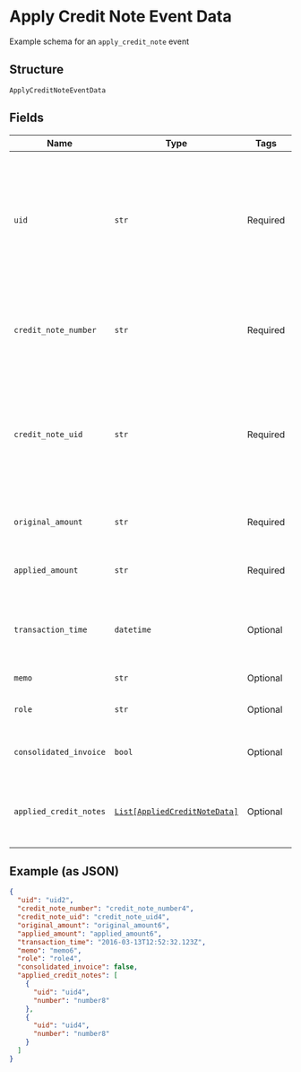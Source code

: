 
# Apply Credit Note Event Data

Example schema for an `apply_credit_note` event

## Structure

`ApplyCreditNoteEventData`

## Fields

| Name | Type | Tags | Description |
|  --- | --- | --- | --- |
| `uid` | `str` | Required | Unique identifier for the credit note application. It is generated automatically by Chargify and has the prefix "cdt_" followed by alphanumeric characters. |
| `credit_note_number` | `str` | Required | A unique, identifying string that appears on the credit note and in places it is referenced. |
| `credit_note_uid` | `str` | Required | Unique identifier for the credit note. It is generated automatically by Chargify and has the prefix "cn_" followed by alphanumeric characters. |
| `original_amount` | `str` | Required | The full, original amount of the credit note. |
| `applied_amount` | `str` | Required | The amount of the credit note applied to invoice. |
| `transaction_time` | `datetime` | Optional | The time the credit note was applied, in ISO 8601 format, i.e. "2019-06-07T17:20:06Z" |
| `memo` | `str` | Optional | The credit note memo. |
| `role` | `str` | Optional | The role of the credit note (e.g. 'general') |
| `consolidated_invoice` | `bool` | Optional | Shows whether it was applied to consolidated invoice or not |
| `applied_credit_notes` | [`List[AppliedCreditNoteData]`](../../doc/models/applied-credit-note-data.md) | Optional | List of credit notes applied to children invoices (if consolidated invoice) |

## Example (as JSON)

```json
{
  "uid": "uid2",
  "credit_note_number": "credit_note_number4",
  "credit_note_uid": "credit_note_uid4",
  "original_amount": "original_amount6",
  "applied_amount": "applied_amount6",
  "transaction_time": "2016-03-13T12:52:32.123Z",
  "memo": "memo6",
  "role": "role4",
  "consolidated_invoice": false,
  "applied_credit_notes": [
    {
      "uid": "uid4",
      "number": "number8"
    },
    {
      "uid": "uid4",
      "number": "number8"
    }
  ]
}
```


